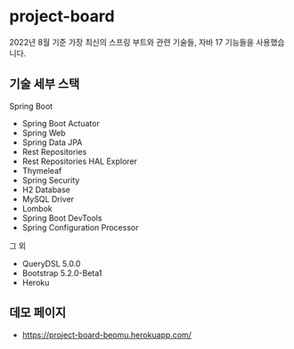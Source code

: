 # project-board
2022년 8월 기준 가장 최신의 스프링 부트와 관련 기술들, 자바 17 기능들을 사용했습니다.

## 기술 세부 스택

Spring Boot

* Spring Boot Actuator
* Spring Web
* Spring Data JPA
* Rest Repositories
* Rest Repositories HAL Explorer
* Thymeleaf
* Spring Security
* H2 Database
* MySQL Driver
* Lombok
* Spring Boot DevTools
* Spring Configuration Processor

그 외

* QueryDSL 5.0.0
* Bootstrap 5.2.0-Beta1
* Heroku

## 데모 페이지

*  https://project-board-beomu.herokuapp.com/

